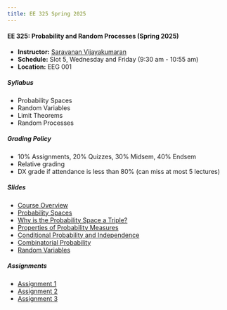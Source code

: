 ```yaml
---
title: EE 325 Spring 2025
---
```


#### EE 325: Probability and Random Processes (Spring 2025)
  - **Instructor:** [Saravanan Vijayakumaran](http://www.ee.iitb.ac.in/~sarva)
  - **Schedule:** Slot 5, Wednesday and Friday (9:30 am - 10:55 am)
  - **Location:** EEG 001


##### Syllabus

  - Probability Spaces
  - Random Variables
  - Limit Theorems
  - Random Processes


##### Grading Policy
  - 10% Assignments, 20% Quizzes, 30% Midsem, 40% Endsem
  - Relative grading
  - DX grade if attendance is less than 80% (can miss at most 5 lectures)

##### Slides
  - [Course Overview](./2025/slides/CourseOverview.pdf)
  - [Probability Spaces](./2025/slides/ProbabilitySpaces.pdf)
  - [Why is the Probability Space a Triple?](./2025/slides/WhyProbSpaceTriple.pdf)
  - [Properties of Probability Measures](./2025/slides/ProbabilityMeasureProperties.pdf)
  - [Conditional Probability and Independence](./2025/slides/CondProbAndIndependence.pdf)
  - [Combinatorial Probability](./2025/slides/CombinatorialProbability.pdf)
  - [Random Variables](./2025/slides/RandomVariables.pdf)

##### Assignments

  - [Assignment 1](./2025/assignments/assignment1.pdf)
  - [Assignment 2](./2025/assignments/assignment2.pdf)
  - [Assignment 3](./2025/assignments/assignment3.pdf)
